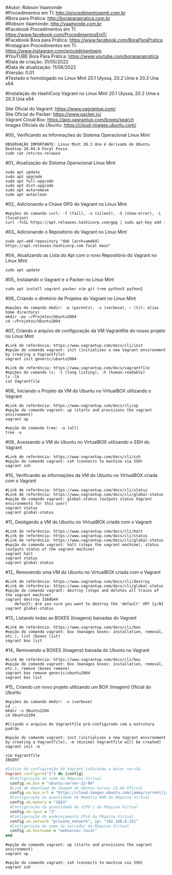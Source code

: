 #Autor: Robson Vaamonde<br>
#Procedimentos em TI: http://procedimentosemti.com.br<br>
#Bora para Prática: http://boraparapratica.com.br<br>
#Robson Vaamonde: http://vaamonde.com.br<br>
#Facebook Procedimentos em TI: https://www.facebook.com/ProcedimentosEmTi<br>
#Facebook Bora para Prática: https://www.facebook.com/BoraParaPratica<br>
#Instagram Procedimentos em TI: https://www.instagram.com/procedimentoem<br>
#YouTUBE Bora Para Prática: https://www.youtube.com/boraparapratica<br>
#Data de criação: 31/05/2022<br>
#Data de atualização: 11/06/2022<br>
#Versão: 0.01<br>
#Testado e homologado no Linux Mint 20.1 Ulyssa, 20.2 Uma e 20.3 Una x64

#Instalação do HashiCorp Vagrant no Linux Mint 20.1 Ulyssa, 20.2 Uma e 20.3 Una x64

Site Oficial do Vagrant: https://www.vagrantup.com/<br>
Site Oficial do Packer: https://www.packer.io/<br>
Vagrant Cloud Box: https://app.vagrantup.com/boxes/search<br>
Images Oficiais do Ubuntu: https://cloud-images.ubuntu.com/

#00_ Verificando as Informações do Sistema Operacional Linux Mint<br>

	OBSERVAÇÃO IMPORTANTE: Linux Mint 20.3 Una é derivado do Ubuntu Desktop 20.04.4 Focal Fossa
	sudo cat /etc/os-release

#01_ Atualização do Sistema Operacional Linux Mint<br>

	sudo apt update
	sudo apt upgrade
	sudo apt full-upgrade
	sudo apt dist-upgrade
	sudo apt autoremove
	sudo apt autoclean

#02_ Adicionando a Chave GPG do Vagrant no Linux Mint<br>

	#opções do comando curl: -f (fail), -s (silent), -S (show-error), -L (location)
	curl -fsSL https://apt.releases.hashicorp.com/gpg | sudo apt-key add -

#03_ Adicionando o Repositório do Vagrant no Linux Mint<br>

	sudo apt-add-repository "deb [arch=amd64] https://apt.releases.hashicorp.com focal main"

#04_ Atualizando as Lista do Apt com o novo Repositório do Vagrant no Linux Mint<br>

	sudo apt update

#05_ Instalando o Vagrant e o Packer no Linux Mint<br>

	sudo apt install vagrant packer vim git tree python3 python2

#06_ Criando o diretório de Projetos do Vagrant no Linux Mint<br>

	#opções do comando mkdir: -p (parents), -v (verbose), ~ (til: alias home directory)
	mkdir -pv ~/Projetos/Ubuntu2004
	cd ~/Projetos/Ubuntu2004

#07_ Criando o arquivo de configuração da VM Vagrantfile do nosso projeto no Linux Mint<br>

	#Link de referência: https://www.vagrantup.com/docs/cli/init
	#opção do comando vagrant: init (initializes a new Vagrant environment by creating a Vagrantfile)
	vagrant init generic/ubuntu2004
	
	#Link de referência: https://www.vagrantup.com/docs/vagrantfile
	#opções do comando ls: -l (long listing), -h (human-readable)
	ls -lh
	cat Vagrantfile

#08_ Iniciando o Projeto da VM do Ubuntu no VirtualBOX utilizando o Vagrant<br>

	#Link de referência: https://www.vagrantup.com/docs/cli/up
	#opção do comando vagrant: up (starts and provisions the vagrant environment)
	vagrant up

	#opção do comando tree: -a (all)
	tree -a

#09_ Acessando a VM do Ubuntu no VirtualBOX utilizando o SSH do Vagrant<br>

	#Link de referência: https://www.vagrantup.com/docs/cli/ssh
	#opção do comando vagrant: ssh (connects to machine via SSH)
	vagrant ssh

#10_ Verificando as informações da VM do Ubuntu no VirtualBOX criada com o Vagrant<br>

	#Link de referência: https://www.vagrantup.com/docs/cli/status
	#Link de referência: https://www.vagrantup.com/docs/cli/global-status
	#opção do comando vagrant: global-status (outputs status Vagrant environments for this user)
	vagrant status
	vagrant global-status

#11_ Desligando a VM do Ubuntu no VirtualBOX criada com o Vagrant<br>

	#Link de referência: https://www.vagrantup.com/docs/cli/halt
	#Link de referência: https://www.vagrantup.com/docs/cli/status
	#Link de referência: https://www.vagrantup.com/docs/cli/global-status
	#opção do comando vagrant: halt (stops the vagrant machine), status (outputs status of the vagrant machine)
	vagrant halt
	vagrant status
	vagrant global-status

#12_ Removendo uma VM do Ubuntu no VirtualBOX criada com o Vagrant<br>

	#Link de referência: https://www.vagrantup.com/docs/cli/destroy
	#Link de referência: https://www.vagrantup.com/docs/cli/global-status
	#opção do comando vagrant: destroy (stops and deletes all traces of the vagrant machine)
	vagrant destroy 3160b44
		default: Are you sure you want to destroy the 'default' VM? [y/N]
	vagrant global-status

#13_ Listando todas as BOXES (Imagens) baixadas do Vagrant<br>

	#Link de referência: https://www.vagrantup.com/docs/cli/box
	#opção do comando vagrant: box (manages boxes: installation, removal, etc.), list (boxes list)
	vagrant box list

#14_ Removendo a BOXES (Imagens) baixada do Ubuntu no Vagrant<br>

	#Link de referência: https://www.vagrantup.com/docs/cli/box
	#opção do comando vagrant: box (manages boxes: installation, removal, etc.), remove (boxes remove)
	vagrant box remove generic/ubuntu2004
	vagrant box list

#15_ Criando um novo projeto utilizando um BOX (Imagem) Oficial do Ubuntu<br>

	#opções do comando mkdir: -v (verbose)
	cd ..
	mkdir -v Ubuntu2204
	cd Ubuntu2204

	#Criando o arquivo do Vagrantfile pré-configurado com a estrutura padrão
	
	#opção do comando vagrant: init (initializes a new Vagrant environment by creating a Vagrantfile), -m (minimal Vagrantfile will be created)
	vagrant init -m
	
	vim Vagrantfile
	INSERT

```ruby
#Início da configuração do Vagrant indicando a maior versão 
Vagrant.configure("2") do |config|
  #Configuração do nome da Máquina Virtual
  config.vm.box = "ubuntu-server-22-04"
  #Link de download da Imagem do Ubuntu Server 22.04 Oficial
  config.vm.box_url = "https://cloud-images.ubuntu.com/jammy/current/jammy-server-cloudimg-amd64-vagrant.box"
  #Configuração da quantidade de Memória RAM da Máquina Virtual
  config.vm.memory = "1024"
  #Configuração da quantidade de vCPU's da Máquina Virtual
  config.vm.cpus = "2"
  #Configuração do endereçamento IPv4 da Máquina Virtual
  config.vm.network "private_network", ip: "192.168.0.251"
  #Configuração do nome do servidor da Máquina Virtual
  config.vm.hostname = "webserver.local"
end
```

	#opção do comando vagrant: up (starts and provisions the vagrant environment)
	vagrant up

	#opção do comando vagrant: ssh (connects to machine via SSH)
	vagrant ssh